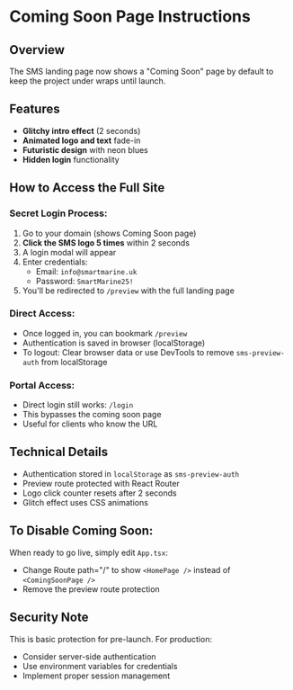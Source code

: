# Coming Soon Page Instructions

## Overview
The SMS landing page now shows a "Coming Soon" page by default to keep the project under wraps until launch.

## Features
- **Glitchy intro effect** (2 seconds)
- **Animated logo and text** fade-in
- **Futuristic design** with neon blues
- **Hidden login** functionality

## How to Access the Full Site

### Secret Login Process:
1. Go to your domain (shows Coming Soon page)
2. **Click the SMS logo 5 times** within 2 seconds
3. A login modal will appear
4. Enter credentials:
   - Email: `info@smartmarine.uk`
   - Password: `SmartMarine25!`
5. You'll be redirected to `/preview` with the full landing page

### Direct Access:
- Once logged in, you can bookmark `/preview`
- Authentication is saved in browser (localStorage)
- To logout: Clear browser data or use DevTools to remove `sms-preview-auth` from localStorage

### Portal Access:
- Direct login still works: `/login`
- This bypasses the coming soon page
- Useful for clients who know the URL

## Technical Details
- Authentication stored in `localStorage` as `sms-preview-auth`
- Preview route protected with React Router
- Logo click counter resets after 2 seconds
- Glitch effect uses CSS animations

## To Disable Coming Soon:
When ready to go live, simply edit `App.tsx`:
- Change Route path="/" to show `<HomePage />` instead of `<ComingSoonPage />`
- Remove the preview route protection

## Security Note
This is basic protection for pre-launch. For production:
- Consider server-side authentication
- Use environment variables for credentials
- Implement proper session management